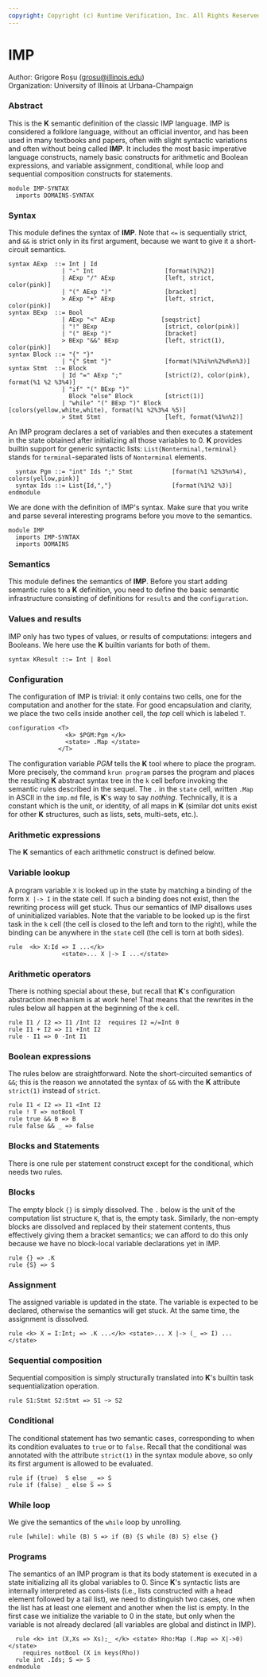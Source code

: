```yaml
---
copyright: Copyright (c) Runtime Verification, Inc. All Rights Reserved.
---
```


# IMP

Author: Grigore Roșu (grosu@illinois.edu)\
Organization: University of Illinois at Urbana-Champaign

### Abstract

This is the **K** semantic definition of the classic IMP language. IMP is
considered a folklore language, without an official inventor, and has been used
in many textbooks and papers, often with slight syntactic variations and often
without being called **IMP**. It includes the most basic imperative language
constructs, namely basic constructs for arithmetic and Boolean expressions, and
variable assignment, conditional, while loop and sequential composition
constructs for statements.

```k
module IMP-SYNTAX
  imports DOMAINS-SYNTAX
```

### Syntax

This module defines the syntax of **IMP**. Note that `<=` is sequentially
strict, and `&&` is strict only in its first argument, because we want to give
it a short-circuit semantics.

```k
syntax AExp  ::= Int | Id
               | "-" Int                    [format(%1%2)]
               | AExp "/" AExp              [left, strict, color(pink)]
               | "(" AExp ")"               [bracket]
               > AExp "+" AExp              [left, strict, color(pink)]
syntax BExp  ::= Bool
               | AExp "<" AExp             [seqstrict]
               | "!" BExp                   [strict, color(pink)]
               | "(" BExp ")"               [bracket]
               > BExp "&&" BExp             [left, strict(1), color(pink)]
syntax Block ::= "{" "}"
               | "{" Stmt "}"               [format(%1%i%n%2%d%n%3)]
syntax Stmt  ::= Block
               | Id "=" AExp ";"            [strict(2), color(pink), format(%1 %2 %3%4)]
               | "if" "(" BExp ")"
                 Block "else" Block         [strict(1)]
               | "while" "(" BExp ")" Block [colors(yellow,white,white), format(%1 %2%3%4 %5)]
               > Stmt Stmt                  [left, format(%1%n%2)]
```

An IMP program declares a set of variables and then executes a statement in the
state obtained after initializing all those variables to 0. **K** provides
builtin support for generic syntactic lists: `List{Nonterminal,terminal}` stands
for `terminal`-separated lists of `Nonterminal` elements.

```k
  syntax Pgm ::= "int" Ids ";" Stmt           [format(%1 %2%3%n%4), colors(yellow,pink)]
  syntax Ids ::= List{Id,","}                 [format(%1%2 %3)]
endmodule
```

We are done with the definition of IMP's syntax. Make sure that you write and
parse several interesting programs before you move to the semantics.

```k
module IMP
  imports IMP-SYNTAX
  imports DOMAINS
```

### Semantics

This module defines the semantics of **IMP**. Before you start adding semantic
rules to a **K** definition, you need to define the basic semantic
infrastructure consisting of definitions for `results` and the `configuration`.

### Values and results

IMP only has two types of values, or results of computations: integers and
Booleans. We here use the **K** builtin variants for both of them.

```k
syntax KResult ::= Int | Bool
```

### Configuration

The configuration of IMP is trivial: it only contains two cells, one for the
computation and another for the state. For good encapsulation and clarity, we
place the two cells inside another cell, the _top_ cell which is labeled `T`.

```k
configuration <T>
                <k> $PGM:Pgm </k>
                <state> .Map </state>
              </T>
```

The configuration variable _PGM_ tells the **K** tool where to place the
program. More precisely, the command `krun program` parses the program and
places the resulting **K** abstract syntax tree in the `k` cell before invoking
the semantic rules described in the sequel. The `.` in the `state` cell, written
`.Map` in ASCII in the `imp.md` file, is **K**'s way to say _nothing_.
Technically, it is a constant which is the unit, or identity, of all maps in
**K** (similar dot units exist for other **K** structures, such as lists, sets,
multi-sets, etc.).

### Arithmetic expressions

The **K** semantics of each arithmetic construct is defined below.

### Variable lookup

A program variable `X` is looked up in the state by matching a binding of the
form `X |-> I` in the state cell. If such a binding does not exist, then the
rewriting process will get stuck. Thus our semantics of IMP disallows uses of
uninitialized variables. Note that the variable to be looked up is the first
task in the `k` cell (the cell is closed to the left and torn to the right),
while the binding can be anywhere in the `state` cell (the cell is torn at both
sides).

```k
rule  <k> X:Id => I ...</k>
               <state>... X |-> I ...</state>
```

### Arithmetic operators

There is nothing special about these, but recall that **K**'s configuration
abstraction mechanism is at work here! That means that the rewrites in the rules
below all happen at the beginning of the `k` cell.

```k
rule I1 / I2 => I1 /Int I2  requires I2 =/=Int 0
rule I1 + I2 => I1 +Int I2
rule - I1 => 0 -Int I1
```

### Boolean expressions

The rules below are straightforward. Note the short-circuited semantics of `&&`;
this is the reason we annotated the syntax of `&&` with the **K** attribute
`strict(1)` instead of `strict`.

```k
rule I1 < I2 => I1 <Int I2
rule ! T => notBool T
rule true && B => B
rule false && _ => false
```

### Blocks and Statements

There is one rule per statement construct except for the conditional, which
needs two rules.

### Blocks

The empty block `{}` is simply dissolved. The `.` below is the unit of the
computation list structure `K`, that is, the empty task. Similarly, the
non-empty blocks are dissolved and replaced by their statement contents, thus
effectively giving them a bracket semantics; we can afford to do this only
because we have no block-local variable declarations yet in IMP.

```k
rule {} => .K
rule {S} => S
```

### Assignment

The assigned variable is updated in the state. The variable is expected to be
declared, otherwise the semantics will get stuck. At the same time, the
assignment is dissolved.

```k
rule <k> X = I:Int; => .K ...</k> <state>... X |-> (_ => I) ...</state>
```

### Sequential composition

Sequential composition is simply structurally translated into **K**'s builtin
task sequentialization operation.

```k
rule S1:Stmt S2:Stmt => S1 ~> S2
```

### Conditional

The conditional statement has two semantic cases, corresponding to when its
condition evaluates to `true` or to `false`. Recall that the conditional was
annotated with the attribute `strict(1)` in the syntax module above, so only its
first argument is allowed to be evaluated.

```k
rule if (true)  S else _ => S
rule if (false) _ else S => S
```

### While loop

We give the semantics of the `while` loop by unrolling.

```k
rule [while]: while (B) S => if (B) {S while (B) S} else {}
```

### Programs

The semantics of an IMP program is that its body statement is executed in a
state initializing all its global variables to 0. Since **K**'s syntactic lists
are internally interpreted as cons-lists (i.e., lists constructed with a head
element followed by a tail list), we need to distinguish two cases, one when the
list has at least one element and another when the list is empty. In the first
case we initialize the variable to 0 in the state, but only when the variable is
not already declared (all variables are global and distinct in IMP).

```k
  rule <k> int (X,Xs => Xs);_ </k> <state> Rho:Map (.Map => X|->0) </state>
    requires notBool (X in keys(Rho))
  rule int .Ids; S => S
endmodule
```
